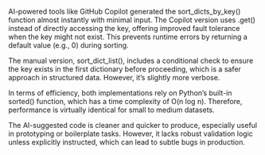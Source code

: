 AI-powered tools like GitHub Copilot generated the sort_dicts_by_key() function almost instantly with minimal input. The Copilot version uses .get() instead of directly accessing the key, offering improved fault tolerance when the key might not exist. This prevents runtime errors by returning a default value (e.g., 0) during sorting.

The manual version, sort_dict_list(), includes a conditional check to ensure the key exists in the first dictionary before proceeding, which is a safer approach in structured data. However, it’s slightly more verbose.

In terms of efficiency, both implementations rely on Python’s built-in sorted() function, which has a time complexity of O(n log n). Therefore, performance is virtually identical for small to medium datasets.

The AI-suggested code is cleaner and quicker to produce, especially useful in prototyping or boilerplate tasks. However, it lacks robust validation logic unless explicitly instructed, which can lead to subtle bugs in production.
